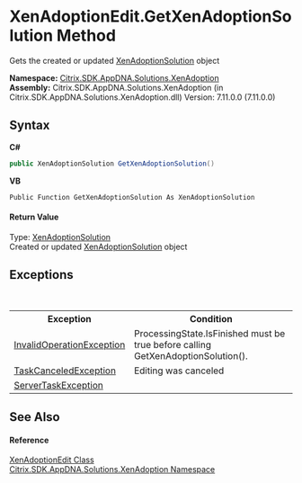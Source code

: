 # XenAdoptionEdit.GetXenAdoptionSolution Method 
 

Gets the created or updated <a href="257383db-8875-0a8f-2365-573f372e35da">XenAdoptionSolution</a> object

**Namespace:**&nbsp;<a href="2a3ca15a-daca-4e24-783c-63ca2cba5f92">Citrix.SDK.AppDNA.Solutions.XenAdoption</a><br />**Assembly:**&nbsp;Citrix.SDK.AppDNA.Solutions.XenAdoption (in Citrix.SDK.AppDNA.Solutions.XenAdoption.dll) Version: 7.11.0.0 (7.11.0.0)

## Syntax

**C#**
```csharp
public XenAdoptionSolution GetXenAdoptionSolution()
```

**VB**
```vbnet
Public Function GetXenAdoptionSolution As XenAdoptionSolution
```


#### Return Value
Type: <a href="257383db-8875-0a8f-2365-573f372e35da">XenAdoptionSolution</a><br />Created or updated <a href="257383db-8875-0a8f-2365-573f372e35da">XenAdoptionSolution</a> object

## Exceptions
&nbsp;<table><tr><th>Exception</th><th>Condition</th></tr><tr><td><a href="http://msdn2.microsoft.com/en-us/library/2asft85a" target="_blank">InvalidOperationException</a></td><td>ProcessingState.IsFinished must be true before calling GetXenAdoptionSolution().</td></tr><tr><td><a href="http://msdn2.microsoft.com/en-us/library/dd270641" target="_blank">TaskCanceledException</a></td><td>Editing was canceled</td></tr><tr><td><a href="a7ba5ee4-0861-00bd-71c7-3aea74e656d7">ServerTaskException</a></td><td /></tr></table>

## See Also


#### Reference
<a href="4d5b8969-28e9-47fa-b836-f66106ef4705">XenAdoptionEdit Class</a><br /><a href="2a3ca15a-daca-4e24-783c-63ca2cba5f92">Citrix.SDK.AppDNA.Solutions.XenAdoption Namespace</a><br />